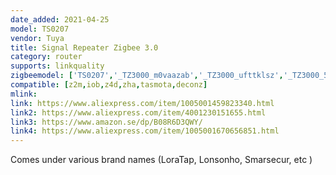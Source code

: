 ```yaml
---
date_added: 2021-04-25
model: TS0207
vendor: Tuya
title: Signal Repeater Zigbee 3.0
category: router
supports: linkquality
zigbeemodel: ['TS0207','_TZ3000_m0vaazab','_TZ3000_ufttklsz','_TZ3000_5k5vh43t', '_TZ3000_gszjt2xx']
compatible: [z2m,iob,z4d,zha,tasmota,deconz]
mlink: 
link: https://www.aliexpress.com/item/1005001459823340.html
link2: https://www.aliexpress.com/item/4001230151655.html
link3: https://www.amazon.se/dp/B08R6D3QWY/
link4: https://www.aliexpress.com/item/1005001670656851.html
---
```


Comes under various brand names (LoraTap, Lonsonho, Smarsecur, etc )
